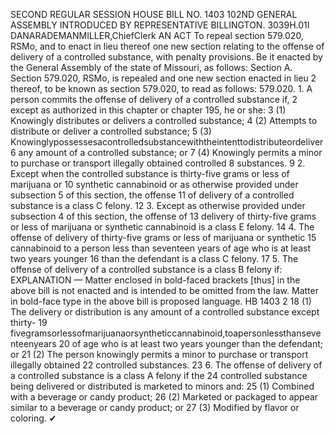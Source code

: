 SECOND REGULAR SESSION
HOUSE BILL NO. 1403
102ND GENERAL ASSEMBLY
INTRODUCED BY REPRESENTATIVE BILLINGTON.
3039H.01I DANARADEMANMILLER,ChiefClerk
AN ACT
To repeal section 579.020, RSMo, and to enact in lieu thereof one new section relating to the
offense of delivery of a controlled substance, with penalty provisions.
Be it enacted by the General Assembly of the state of Missouri, as follows:
Section A. Section 579.020, RSMo, is repealed and one new section enacted in lieu
2 thereof, to be known as section 579.020, to read as follows:
579.020. 1. A person commits the offense of delivery of a controlled substance if,
2 except as authorized in this chapter or chapter 195, he or she:
3 (1) Knowingly distributes or delivers a controlled substance;
4 (2) Attempts to distribute or deliver a controlled substance;
5 (3) Knowinglypossessesacontrolledsubstancewiththeintenttodistributeordeliver
6 any amount of a controlled substance; or
7 (4) Knowingly permits a minor to purchase or transport illegally obtained controlled
8 substances.
9 2. Except when the controlled substance is thirty-five grams or less of marijuana or
10 synthetic cannabinoid or as otherwise provided under subsection 5 of this section, the offense
11 of delivery of a controlled substance is a class C felony.
12 3. Except as otherwise provided under subsection 4 of this section, the offense of
13 delivery of thirty-five grams or less of marijuana or synthetic cannabinoid is a class E felony.
14 4. The offense of delivery of thirty-five grams or less of marijuana or synthetic
15 cannabinoid to a person less than seventeen years of age who is at least two years younger
16 than the defendant is a class C felony.
17 5. The offense of delivery of a controlled substance is a class B felony if:
EXPLANATION — Matter enclosed in bold-faced brackets [thus] in the above bill is not enacted and is
intended to be omitted from the law. Matter in bold-face type in the above bill is proposed language.
HB 1403 2
18 (1) The delivery or distribution is any amount of a controlled substance except thirty-
19 fivegramsorlessofmarijuanaorsyntheticcannabinoid,toapersonlessthanseventeenyears
20 of age who is at least two years younger than the defendant; or
21 (2) The person knowingly permits a minor to purchase or transport illegally obtained
22 controlled substances.
23 6. The offense of delivery of a controlled substance is a class A felony if the
24 controlled substance being delivered or distributed is marketed to minors and:
25 (1) Combined with a beverage or candy product;
26 (2) Marketed or packaged to appear similar to a beverage or candy product; or
27 (3) Modified by flavor or coloring.
✔
